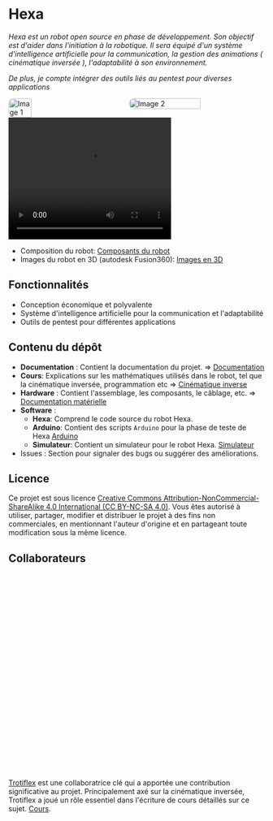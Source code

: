 # Hexa
*Hexa est un robot open source en phase de développement. Son objectif est d'aider dans l'initiation à la robotique. Il sera équipé d'un système d'intelligence artificielle pour la communication, la gestion des animations ( cinématique inversée ), l'adaptabilité à son environnement.*

*De plus, je compte intégrer des outils liés au pentest pour diverses applications*


<div style="display: flex; justify-content: space-between;">
  <img src="https://media.discordapp.net/attachments/1119738147266367668/1208208517618733066/IMG20240217000624.jpg?ex=6610975e&is=65fe225e&hm=d836bd85b583e483a423341d538962e2aa2b877826069e434cdccd32f72c921c&=&format=webp&width=358&height=477" alt="Image 1" style="width: 30%; border-radius: 10px;">
  <img src="https://media.discordapp.net/attachments/1119738147266367668/1208208518100946974/IMG20240217000540.jpg?ex=6610975e&is=65fe225e&hm=260c224c8e85c1293ac1d25b12ad549fdf4facbacc7195f67470c02be33043fa&=&format=webp&width=637&height=478" alt="Image 2" style="width: 53%; border-radius: 10px;">
</div>


<video width="320" height="240" controls>
  <source src="https://discord.com/channels/1061722714378870844/1119738147266367668/1220111703849701487" type="video/mp4">
</video>

- Composition du robot: [Composants du robot](https://github.com/NotPunchnox/hexa/blob/main/hardware/Composants.md)
- Images du robot en 3D (autodesk Fusion360): [Images en 3D](https://github.com/NotPunchnox/hexa/blob/main/hardware/Hexa%203d.md)

## Fonctionnalités

- Conception économique et polyvalente
- Système d'intelligence artificielle pour la communication et l'adaptabilité
- Outils de pentest pour différentes applications

## Contenu du dépôt

- **Documentation** : Contient la documentation du projet. => [Documentation](./Documentation/README.md)
- **Cours**: Explications sur les mathématiques utilisés dans le robot, tel que la cinématique inversée, programmation etc => [Cinématique inverse](./learn/README.md)
- **Hardware** : Contient l'assemblage, les composants, le câblage, etc. => [Documentation matérielle](./hardware/Composants.md)
- **Software** : 
    - **Hexa**: Comprend le code source du robot Hexa.
    - **Arduino**: Contient des scripts `Arduino` pour la phase de teste de Hexa [Arduino](./software/Arduino/)
    - **Simulateur**: Contient un simulateur pour le robot Hexa. [Simulateur](./software/simulator/README.md)
- Issues : Section pour signaler des bugs ou suggérer des améliorations.

## Licence

Ce projet est sous licence [Creative Commons Attribution-NonCommercial-ShareAlike 4.0 International (CC BY-NC-SA 4.0)](https://creativecommons.org/licenses/by-nc-sa/4.0/deed.fr). Vous êtes autorisé à utiliser, partager, modifier et distribuer le projet à des fins non commerciales, en mentionnant l'auteur d'origine et en partageant toute modification sous la même licence.


## Collaborateurs

<img src="https://avatars.githubusercontent.com/u/126868056?v=4" alt="Trotiflex Avatar" width="10%" height="10%" style="border-radius: 50%;">

[Trotiflex](https://github.com/trotiflex) est une collaboratrice clé qui a apportée une contribution significative au projet. Principalement axé sur la cinématique inversée, Trotiflex a joué un rôle essentiel dans l'écriture de cours détaillés sur ce sujet. [Cours](./learn/maths/cinématique_inversée.md).
